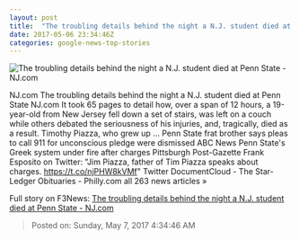 ```yaml
---
layout: post
title:  "The troubling details behind the night a N.J. student died at Penn State - NJ.com"
date: 2017-05-06 23:34:46Z
categories: google-news-top-stories
---
```


![The troubling details behind the night a N.J. student died at Penn State - NJ.com](http://image.nj.com/home/advance-media/width620/img/hunterdon_county_nj-lvl_syndication/photo/2017/05/06/22627268-standard.jpeg)

NJ.com The troubling details behind the night a N.J. student died at Penn State NJ.com It took 65 pages to detail how, over a span of 12 hours, a 19-year-old from New Jersey fell down a set of stairs, was left on a couch while others debated the seriousness of his injuries, and, tragically, died as a result. Timothy Piazza, who grew up ... Penn State frat brother says pleas to call 911 for unconscious pledge were dismissed ABC News Penn State's Greek system under fire after charges Pittsburgh Post-Gazette Frank Esposito on Twitter: "Jim Piazza, father of Tim Piazza speaks about charges. https://t.co/njPHW8kVMf" Twitter DocumentCloud - The Star-Ledger Obituaries - Philly.com all 263 news articles »


Full story on F3News: [The troubling details behind the night a N.J. student died at Penn State - NJ.com](http://www.f3nws.com/n/hQfsMB)

> Posted on: Sunday, May 7, 2017 4:34:46 AM
